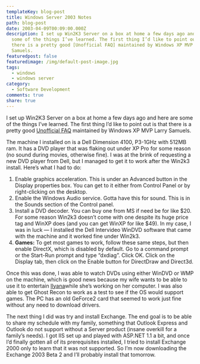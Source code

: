 ```yaml
---
templateKey: blog-post
title: Windows Server 2003 Notes
path: blog-post
date: 2003-04-09T00:09:00.000Z
description: I set up Win2K3 Server on a box at home a few days ago and here are
  some of the things I’ve learned. The first thing I’d like to point out is that
  there is a pretty good [Unofficial FAQ] maintained by Windows XP MVP Larry
  Samuels.
featuredpost: false
featuredimage: /img/default-post-image.jpg
tags:
  - windows
  - windows server
category:
  - Software Development
comments: true
share: true
---
```

<!--StartFragment-->

I set up Win2K3 Server on a box at home a few days ago and here are some of the things I’ve learned. The first thing I’d like to point out is that there is a pretty good [Unofficial FAQ](http://home.triad.rr.com/faq/WNS2003%20FAQ.htm) maintained by Windows XP MVP Larry Samuels.

The machine I installed on is a Dell Dimension 4100, P3-1GHz with 512MB ram. It has a DVD player that was flaking out under XP Pro for some reason (no sound during movies, otherwise fine). I was at the brink of requesting a new DVD player from Dell, but I managed to get it to work after the Win2k3 install. Here’s what I had to do:

1. Enable graphics acceleration. This is under an Advanced button in the Display properties box. You can get to it either from Control Panel or by right-clicking on the desktop.
2. Enable the Windows Audio service. Gotta have this for sound. This is in the Sounds section of the Control panel.
3. Install a DVD decoder. You can buy one from MS if need be for like $20. For some reason Win2k3 doesn’t come with one despite its huge price tag and WinXP does (and you can get WinXP for like $49). In my case, I was in luck — I installed the Dell Intervideo WinDVD software that came with the machine and it worked fine under Win2k3.
4. **Games:** To get most games to work, follow these same steps, but then enable DirectX, which is disabled by default. Go to a command prompt or the Start-Run prompt and type “dxdiag”. Click OK. Click on the Display tab, then click on the Enable button for DirectDraw and Direct3d.

Once this was done, I was able to watch DVDs using either WinDVD or WMP on the machine, which is good news because my wife wants to be able to use it to entertain [Ilyana](http://ilyanasmith.com/)while she’s working on her computer. I was also able to get Ghost Recon to work as a test to see if the OS would support games. The PC has an old GeForce2 card that seemed to work just fine without any need to download drivers.

The next thing I did was try and install Exchange. The end goal is to be able to share my schedule with my family, something that Outlook Express and Outlook do not support without a Server product (insane overkill for a family’s needs). I got IIS set up and played with ASP.NET 1.1 a bit, and once I’d finally gotten all of its prerequisites installed, I tried to install Exchange 2000 only to learn that it was not supported. So I’m now downloading the Exchange 2003 Beta 2 and I’ll probably install that tomorrow.

<!--EndFragment-->